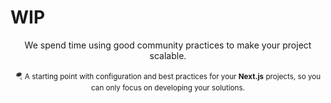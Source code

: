 # WIP

<div align="center">
  We spend time using good community practices to make your project scalable.
</div>

<br />

<div align="center">
  <sub> 🪂 A starting point with configuration and best practices for your <strong>Next.js</Strong> projects, so you can only focus on developing your solutions.</sub>
</div>
